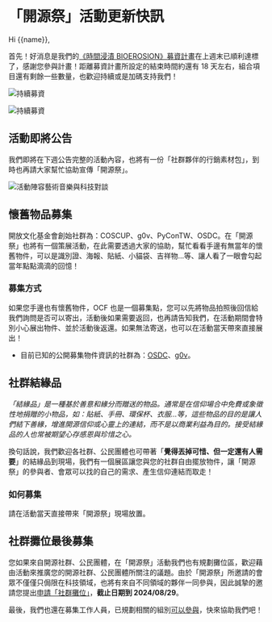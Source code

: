# 「開源祭」活動更新快訊

Hi {{name}},

首先！好消息是我們的[《時間浸漬 BIOEROSION》募資計畫](https://10years.ocf.tw/bioerosion.html)在上週末已順利達標了，感謝您參與計畫！距離募資計畫所設定的結束時間約還有 18 天左右，組合項目還有剩餘一些數量，也歡迎持續或是加碼支持我們！

![持續募資](https://10years.ocf.tw/img/crowdfounding_sp.webp "《時間浸漬 BIOEROSION》募資計畫")

![持續募資](https://10years.ocf.tw/img/crowdfounding_clothes.webp "開源祭限量紀念衣服")

## 活動即將公告

我們即將在下週公告完整的活動內容，也將有一份「社群夥伴的行銷素材包」，到時也再請大家幫忙協助宣傳「開源祭」。

![活動陣容藝術音樂與科技對談](https://10years.ocf.tw/img/all_performers_speakers.webp "開源祭活動陣容藝術音樂與科技對談")

## 懷舊物品募集

開放文化基金會創始社群為：COSCUP、g0v、PyConTW、OSDC。在「開源祭」也將有一個策展活動，在此需要透過大家的協助，幫忙看看手邊有無當年的懷舊物件，可以是識別證、海報、貼紙、小貓袋、吉祥物…等、讓人看了一眼會勾起當年點點滴滴的回憶！

### 募集方式

如果您手邊也有懷舊物件，OCF 也是一個募集點，您可以先將物品拍照後回信給我們詢問是否可以寄出，活動後如果需要返回，也再請告知我們，在活動期間會特別小心展出物件、並於活動後返還。如果無法寄送，也可以在活動當天帶來直接展出！

- 目前已知的公開募集物件資訊的社群為：[OSDC](https://www.facebook.com/hsinchan.chien/posts/pfbid02HbECof2yEFnmMe7jupGKifGQCf9K6JNwm9Kb6j2JKQB9VP7vazZ83567HUhkzqdql)、[g0v](https://g0v.hackmd.io/ryt6U6PxR1qUredizs7mKA)。

## 社群結緣品

_「結緣品」是一種基於善意和緣分而贈送的物品。通常是在信仰場合中免費或象徵性地捐贈的小物品，如：貼紙、手冊、環保杯、衣服…等，這些物品的目的是讓人們結下善緣，增進開源信仰或心靈上的連結，而不是以商業利益為目的。接受結緣品的人也常被期望心存感恩與珍惜之心。_

換句話說，我們歡迎各社群、公民團體也可帶著「**覺得丟掉可惜、但一定還有人需要**」的結緣品到現場，我們有一個展區讓您與您的社群自由擺放物件，讓「開源祭」的參與者、會眾可以找的自己的需求、產生信仰連結而取走！

### 如何募集

請在活動當天直接帶來「開源祭」現場放置。

## 社群攤位最後募集

您如果來自開源社群、公民團體，在「開源祭」活動我們也有規劃攤位區，歡迎藉由活動來推廣您的開源社群、公民團體所關注的議題。由於「開源祭」所邀請的會眾不僅僅只侷限在科技領域，也將有來自不同領域的夥伴一同參與，因此誠摯的邀請您提出[申請「社群攤位」](https://10years.ocf.tw/booth-recruit.html)，**截止日期到 2024/08/29**。

最後，我們也還在募集工作人員，已規劃相關的組別[可以參與](https://10years.ocf.tw/booth-recruit.html)，快來協助我們吧！
